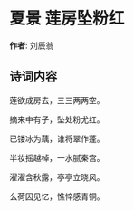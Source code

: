 # 夏景 莲房坠粉红

**作者**: 刘辰翁

## 诗词内容

莲欲成房去，三三两两空。

摘来中有子，坠处粉尤红。

已镂冰为藕，谁将翠作蓬。

半妆摇越棹，一水腻秦宫。

濯濯含秋露，亭亭立晓风。

么荷因见忆，憔悴感青铜。


